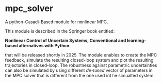 # mpc_solver
A python-Casadi-Based module for nonlinear MPC. 

This module is described in the Springer book entitled: 

**Nonlinear Control of Uncertain Systems, Conventional and learning-based alternatives with Python** 

that will be released shortly in 2025.
The module enables to create the MPC feedback, simulate the resulting closed-loop system and plot the resulting trajectories in closed-loop. The robustness against parametric uncertainties can also be simulated by using different *de-tuned* vector of parameters in the MPC solver that is different from the one used int he simualted system. 
